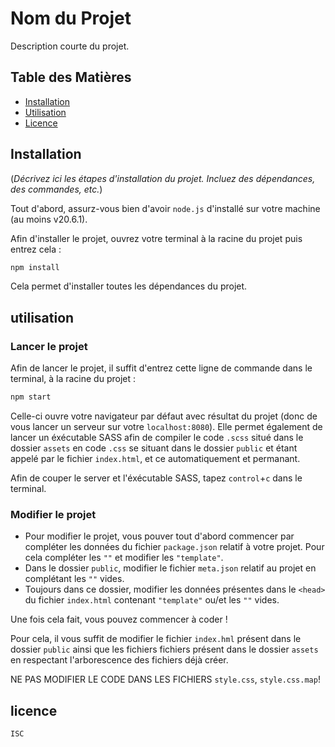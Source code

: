 # Nom du Projet

Description courte du projet.

## Table des Matières

- [Installation](#installation)
- [Utilisation](#utilisation)
- [Licence](#licence)

## Installation

(*Décrivez ici les étapes d'installation du projet. Incluez des dépendances, des commandes, etc.*)

Tout d'abord, assurz-vous bien d'avoir `node.js` d'installé sur votre machine (au moins v20.6.1).

Afin d'installer le projet, ouvrez votre terminal à la racine du projet puis entrez cela :

```bash
npm install
```

Cela permet d'installer toutes les dépendances du projet.

## utilisation

### Lancer le projet

Afin de lancer le projet, il suffit d'entrez cette ligne de commande dans le terminal, à la racine du projet :

```bash
npm start
```

Celle-ci ouvre votre navigateur par défaut avec résultat du projet (donc de vous lancer un serveur sur votre `localhost:8080`).
Elle permet également de lancer un éxécutable SASS afin de compiler le code `.scss` situé dans le dossier `assets` en code `.css` se situant dans le dossier `public` et étant appelé par le fichier `index.html`, et ce automatiquement et permanant.

Afin de couper le server et l'éxécutable SASS, tapez `control`+`c` dans le terminal.

### Modifier le projet

- Pour modifier le projet, vous pouver tout d'abord commencer par compléter les données du fichier `package.json` relatif à votre projet. Pour cela compléter les `""` et modifier les `"template"`.
- Dans le dossier `public`, modifier le fichier `meta.json` relatif au projet en complétant les `""` vides.
- Toujours dans ce dossier, modifier les données présentes dans le `<head>` du fichier `index.html` contenant `"template"` ou/et les `""` vides.

Une fois cela fait, vous pouvez commencer à coder !

Pour cela, il vous suffit de modifier le fichier `index.hml` présent dans le dossier `public` ainsi que les fichiers fichiers présent dans le dossier `assets` en respectant l'arborescence des fichiers déjà créer.

NE PAS MODIFIER LE CODE DANS LES FICHIERS `style.css`, `style.css.map`!

## licence

`ISC`
